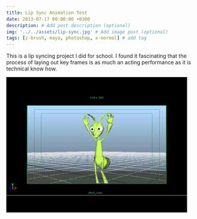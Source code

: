 ```yaml
---
title: Lip Sync Animation Test
date: 2013-07-17 00:00:00 +0300
description: # Add post description (optional)
img: '../../assets/lip-sync.jpg' # Add image post (optional)
tags: [z-brush, maya, photoshop, x-normal] # add tag
---
```


This is a lip syncing project I did for school. I found it fascinating that the process of laying out key frames is as much an acting performance as it is technical know how.

[![Lip Sync Animation Test](../../assets/lip-sync.jpg)](https://www.youtube.com/watch?v=7GlXELuugZU 'Lip Sync Animation Test')
